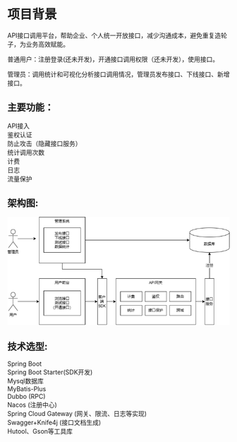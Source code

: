 # 项目背景  
API接口调用平台，帮助企业、个人统一开放接口，减少沟通成本，避免重复造轮子，为业务高效赋能。  

普通用户：注册登录(还未开发)，开通接口调用权限（还未开发），使用接口。  

管理员：调用统计和可视化分析接口调用情况，管理员发布接口、下线接口、新增接口。  

## 主要功能： 

API接入  
鉴权认证  
防止攻击（隐藏接口服务）  
统计调用次数  
计费  
日志  
流量保护  

## 架构图:  
![image](https://github.com/z1013007148/myAPI-backend/blob/master/img/%E6%9E%B6%E6%9E%84%E5%9B%BE.png)

## 技术选型:  
Spring Boot  
Spring Boot Starter(SDK开发)  
Mysql数据库  
MyBatis-Plus  
Dubbo (RPC)  
Nacos (注册中心)  
Spring Cloud Gateway (网关、限流、日志等实现)  
Swagger+Knife4j (接口文档生成)  
Hutool、Gson等工具库  